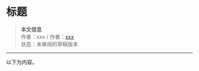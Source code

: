 # 标题

> **本文信息**<br>
> 作者：xxx / 作者：[xxx](link)<br>
> 状态：未审阅的草稿版本<br>
<!-- > （如已完成审阅，请删除上一行，取消本行注释，并删除本提示信息。）状态：已审阅的发布版，审阅人：xxx / 审阅人：[xxx](link)<br> -->
<!-- > （默认采用 CC BY-NC-SA 4.0 协议。如需更换许可，请取消本行注释，并删除本提示信息。）许可：CC BY-NC-SA 3.0 -->

---

以下为内容。
